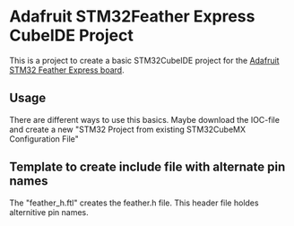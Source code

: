 # Adafruit STM32Feather Express CubeIDE Project 
This is a project to create a basic STM32CubeIDE project for the [Adafruit STM32 Feather Express board](https://learn.adafruit.com/adafruit-stm32f405-feather-express).

## Usage
There are different ways to use this basics.
Maybe download the IOC-file and create a new "STM32 Project from existing STM32CubeMX Configuration File"

## Template to create include file with alternate pin names
The "feather_h.ftl" creates the feather.h file. This header file holdes alternitive pin names.